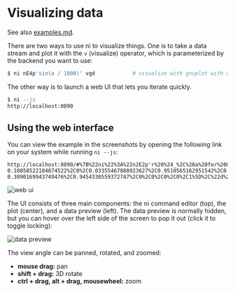 # Visualizing data
See also [examples.md](examples.md).

There are two ways to use ni to visualize things. One is to take a data stream
and plot it with the `v` (visualize) operator, which is parameterized by the
backend you want to use:

```sh
$ ni nE4p'sin(a / 1000)' vgd            # visualize with gnuplot with dots
```

The other way is to launch a web UI that lets you iterate quickly.

```sh
$ ni --js
http://localhost:8090
```

## Using the web interface
You can view the example in the screenshots by opening the following link on
your system while running `ni --js`:

```
http://localhost:8090/#%7B%22ni%22%3A%22n2E2p'r%20%24_%2C%20a%20for%200..199'%20p'r(a*10%20%2B%20%24_%2C%20b*10)%2C%20r(a*10%2C%20b*10%20%2B%20%24_)%20for%200..9'%20p'r%20a%2C%20sin(1%20%2B%20a%20%2F%20340)%20*%20cos(b*b%20%2F%2030000)%20%2B%20sin((a%20%2B%2050)*b%20%2F%20120000)%2C%20b'%22%2C%22vm%22%3A%5B0.9940871438641881%2C0%2C-0.10858522184874522%2C0%2C0.03355467888923627%2C0.9510565162951542%2C0.30718982134368755%2C0%2C0.10327068281260399%2C-0.3090169943749476%2C0.9454330559372747%2C0%2C0%2C0%2C0%2C1%5D%2C%22d%22%3A1.4865711651635027%7D)
```

![web ui](http://spencertipping.com/ni-jsplot-sinewave.png)

The UI consists of three main components: the ni command editor (top), the plot
(center), and a data preview (left). The data preview is normally hidden, but
you can hover over the left side of the screen to pop it out (click it to
toggle locking):

![data preview](http://spencertipping.com/ni-jsplot-sinewave2.png)

The view angle can be panned, rotated, and zoomed:

- **mouse drag:** pan
- **shift + drag:** 3D rotate
- **ctrl + drag, alt + drag, mousewheel:** zoom
